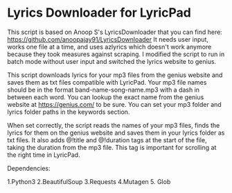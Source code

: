 # Lyrics Downloader for LyricPad

This script is based on Anoop S's LyricsDownloader that you can find here: https://github.com/anoopajay91/LyricsDownloader It needs user input, works one file at a time, and uses azlyrics which doesn't work anymore because they took measures against scraping. I modified the script to run in batch mode without user input and switched the lyrics website to genius.

This script downloads lyrics for your mp3 files from the genius website and saves them as txt files compatible with LyricPad. Your mp3 file names should be in the format band-name-song-name.mp3 with a dash in between each word. You can lookup the exact name from the genius website at https://genius.com/ to be sure. You can set your mp3 folder and lyrics folder paths in the keywords section. 

When set correctly, the script reads the names of your mp3 files, finds the lyrics for them on the genius website and saves them in your lyrics folder as txt files. It also adds @!title and @!duration tags at the start of the file, taking the duration from the mp3 file. This tag is important for scrolling at the right time in LyricPad.

Dependencies:

1.Python3
2.BeautifulSoup
3.Requests
4.Mutagen
5. Glob
